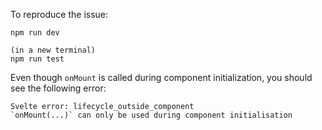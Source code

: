 To reproduce the issue:

```
npm run dev

(in a new terminal)
npm run test
```

Even though `onMount` is called during component initialization, you should see the following error:
```
Svelte error: lifecycle_outside_component
`onMount(...)` can only be used during component initialisation
```

